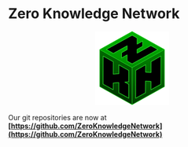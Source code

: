 # Zero Knowledge Network

<div align="center">
  <img src="logo.svg" alt="ZKN Logo" width="150">
</div>

Our git repositories are now at\
**[https://github.com/ZeroKnowledgeNetwork](https://github.com/ZeroKnowledgeNetwork)**

